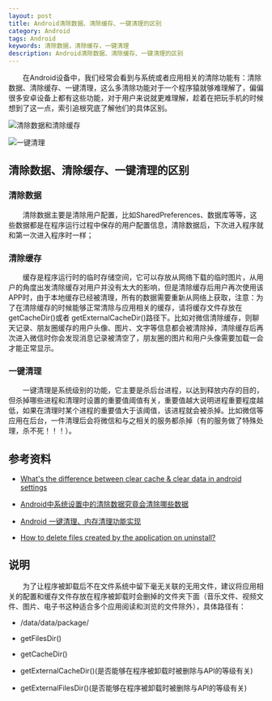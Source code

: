 ```yaml
---
layout: post
title: Android清除数据、清除缓存、一键清理的区别
category: Android
tags: Android
keywords: 清除数据，清除缓存，一键清理
description: Android清除数据、清除缓存、一键清理的区别
---
```


&emsp;&emsp;在Android设备中，我们经常会看到与系统或者应用相关的清除功能有：清除数据、清除缓存、一键清理，这么多清除功能对于一个程序猿就够难理解了，偏偏很多安卓设备上都有这些功能，对于用户来说就更难理解，趁着在把玩手机的时候想到了这一点，索引追根究底了解他们的具体区别。

![清除数据和清除缓存](http://ww1.sinaimg.cn/large/6d17e381gw1eqekmfbrokj204u082aa0.jpg)

![一键清理](http://ww3.sinaimg.cn/large/6d17e381gw1eqekn7wlflj207a02xdfo.jpg)

## 清除数据、清除缓存、一键清理的区别

### 清除数据

&emsp;&emsp;清除数据主要是清除用户配置，比如SharedPreferences、数据库等等，这些数据都是在程序运行过程中保存的用户配置信息，清除数据后，下次进入程序就和第一次进入程序时一样；

### 清除缓存

&emsp;&emsp;缓存是程序运行时的临时存储空间，它可以存放从网络下载的临时图片，从用户的角度出发清除缓存对用户并没有太大的影响，但是清除缓存后用户再次使用该APP时，由于本地缓存已经被清理，所有的数据需要重新从网络上获取，注意：为了在清除缓存的时候能够正常清除与应用相关的缓存，请将缓存文件存放在getCacheDir()或者 getExternalCacheDir()路径下。比如对微信清除缓存，则聊天记录、朋友圈缓存的用户头像、图片、文字等信息都会被清除掉，清除缓存后再次进入微信时你会发现消息记录被清空了，朋友圈的图片和用户头像需要加载一会才能正常显示。

### 一键清理

&emsp;&emsp;一键清理是系统级别的功能，它主要是杀后台进程，以达到释放内存的目的，但杀掉哪些进程和清理时设置的重要值阈值有关，重要值越大说明进程重要程度越低，如果在清理时某个进程的重要值大于该阈值，该进程就会被杀掉。比如微信等应用在后台，一件清理后会将微信和与之相关的服务都杀掉（有的服务做了特殊处理，杀不死！！！）。

## 参考资料

- [What's the difference between clear cache & clear data in android settings](http://stackoverflow.com/questions/5744104/whats-the-difference-between-clear-cache-clear-data-in-android-settings)

- [Android中系统设置中的清除数据究竟会清除哪些数据](http://droidyue.com/blog/2014/06/15/what-will-be-removed-if-you-click-clear-data-button-in-system-application-item/)

- [Android 一键清理、内存清理功能实现](http://blog.csdn.net/whu_zhangmin/article/details/19123283)

- [How to delete files created by the application on uninstall?](http://stackoverflow.com/questions/1222269/how-to-delete-files-created-by-the-application-on-uninstall)

## 说明

&emsp;&emsp;为了让程序被卸载后不在文件系统中留下毫无关联的无用文件，建议将应用相关的配置和缓存文件存放在程序被卸载时会删掉的文件夹下面（音乐文件、视频文件、图片、电子书这种适合多个应用阅读和浏览的文件除外），具体路径有：

- /data/data/package/

- getFilesDir()

- getCacheDir()

- getExternalCacheDir()(是否能够在程序被卸载时被删除与API的等级有关)

- getExternalFilesDir()(是否能够在程序被卸载时被删除与API的等级有关)




